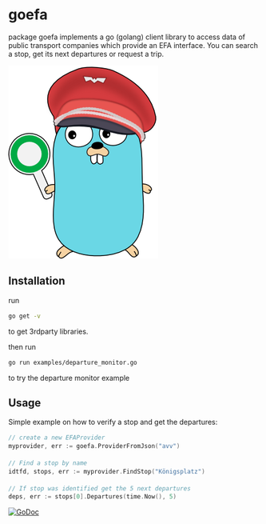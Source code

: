 goefa
=====

package goefa implements a go (golang) client library to access data of public
transport companies which provide an EFA interface. You can search a stop, get
its next departures or request a trip.

![goefa](misc/goefa.png)


## Installation
run

```bash
go get -v
```
to get 3rdparty libraries.

then run
```bash
go run examples/departure_monitor.go
```
to try the departure monitor example

## Usage
Simple example on how to verify a stop and get the departures:
```go
// create a new EFAProvider
myprovider, err := goefa.ProviderFromJson("avv")

// Find a stop by name
idtfd, stops, err := myprovider.FindStop("Königsplatz")

// If stop was identified get the 5 next departures
deps, err := stops[0].Departures(time.Now(), 5)
```

[![GoDoc](https://godoc.org/github.com/golang/gddo?status.svg)](https://godoc.org/github.com/michiwend/goefa)
